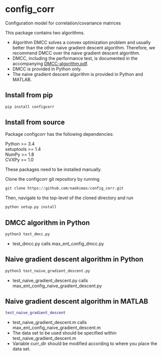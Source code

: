 # config_corr
Configuration model for correlation/covariance matrices

This package contains two algorithms.
* Algorithm DMCC solves a convex optimization problem and usually better than the other naive gradient descent algorithm. Therefore, we recommend DMCC over the naive gradient descent algorithm.
* DMCC, including the performance test, is documented in the accompanying [DMCC-algorithm.pdf](https://github.com/naokimas/config_corr/blob/master/DMCC-algorithm.pdf).
* DMCC is provided in Python only.
* The naive gradient descent algorithm is provided in Python and MATLAB.

## Install from pip

```python
pip install configcorr
```

## Install from source

Package configcorr has the following dependencies:

Python >= 3.4  
setuptools >= 1.4  
NumPy >= 1.8  
CVXPy >= 1.0

These packages need to be installed manually.

Clone the configcorr git repository by running

```python
git clone https://github.com/naokimas/config_corr.git
```

Then, navigate to the top-level of the cloned directory and run

```python
python setup.py install
```

## DMCC algorithm in Python

```python
python3 test_dmcc.py
```

* test_dmcc.py calls max_ent_config_dmcc.py

## Naive gradient descent algorithm in Python

```python
python3 test_naive_gradient_descent.py
```

* test_naive_gradient_descent.py calls max_ent_config_naive_gradient_descent.py


## Naive gradient descent algorithm in MATLAB

```MATLAB
test_naive_gradient_descent
```

* test_naive_gradient_descent.m calls max_ent_config_naive_gradient_descent.m
* The data set to be used should be specified within test_naive_gradient_descent.m
* Variable curr_dir should be modified according to where you place the data set.

